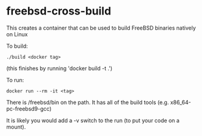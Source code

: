 # freebsd-cross-build

This creates a container that can be used to build FreeBSD binaries
natively on Linux

To build:

    ./build <docker tag>

(this finishes by running 'docker build -t <tag> .')

To run:

    docker run --rm -it <tag>

There is /freebsd/bin on the path. It has all of the build
tools (e.g. x86_64-pc-freebsd9-gcc)

It is likely you would add a -v switch to the run (to put your
code on a mount).
